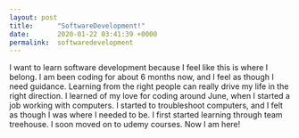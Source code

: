```yaml
---
layout: post
title:      "SoftwareDevelopment!"
date:       2020-01-22 03:41:39 +0000
permalink:  softwaredevelopment
---
```



I want to learn software development because I feel like this is where I belong. I am been coding for about 6 months now, and I feel as though I need guidance. Learning from the right people can really drive my life in the right direction. I learned of my love for coding around June, when I started a job working with computers. I started to troubleshoot computers, and I felt as though I was where I needed to be. I first started learning through team treehouse. I soon moved on to udemy courses. Now I am here!

